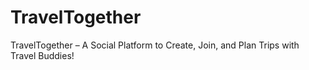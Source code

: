 # TravelTogether
TravelTogether – A Social Platform to Create, Join, and Plan Trips with Travel Buddies!

